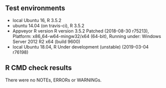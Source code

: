 ## Test environments
* local Ubuntu 16, R 3.5.2
* ubuntu 14.04 (on travis-ci), R 3.5.2
* Appveyor R version R version 3.5.2 Patched (2018-08-30 r75213), Platform: x86_64-w64-mingw32/x64 (64-bit), Running under: Windows Server 2012 R2 x64 (build 9600)
* local Ubuntu 18.04, R Under development (unstable) (2019-03-04 r76198)

## R CMD check results
There were no NOTEs, ERRORs or WARNINGs. 
